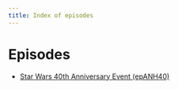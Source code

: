 ```yaml
---
title: Index of episodes
---
```

# Episodes

  * [Star Wars 40th Anniversary Event (epANH40)](epANH40.html)
